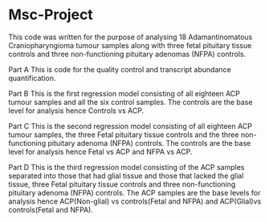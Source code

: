 # Msc-Project
This code was written for the purpose of analysing 18 Adamantinomatous Craniopharyngioma tumour samples along with three fetal pituitary tissue controls and three non-functioning pituitary adenomas (NFPA) controls.

Part A
This is code for the quality control and transcript abundance quantification.

Part B
This is the first regression model consisting of all eighteen ACP tumour samples and all the six control samples. The controls are the base level for analysis hence Controls vs ACP.

Part C
This is the second regression model consisting of all eighteen ACP tumour samples, the three Fetal pituitary tissue controls and the three non-functioning pituitary adenoma (NFPA) controls. The controls are the base level for analysis hence Fetal vs ACP and NFPA vs ACP.

Part D
This is the third regression model consisting of the ACP samples separated into those that had glial tissue and those that lacked the glial tissue, three Fetal pituitary tissue  controls and three non-functioning pituitary adenoma (NFPA) controls. The ACP samples are the base levels for analysis hence ACP(Non-glial) vs controls(Fetal and NFPA) and ACP(Glial)vs controls(Fetal and NFPA).
